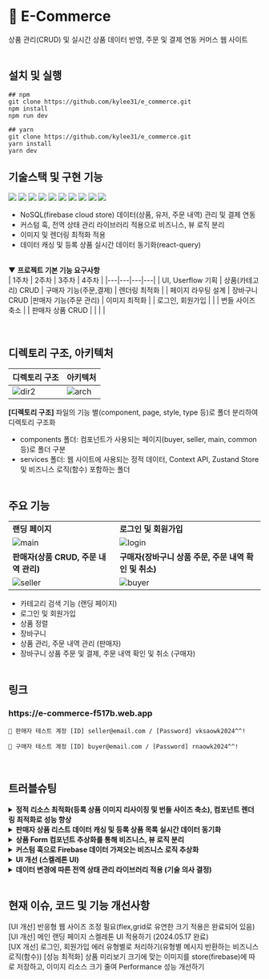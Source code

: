 # 🛒 E-Commerce

상품 관리(CRUD) 및 실시간 상품 데이터 반영, 주문 및 결제 연동 커머스 웹 사이트
<br/><br/>

## 설치 및 실행

```
## npm
git clone https://github.com/kylee31/e_commerce.git
npm install
npm run dev

## yarn
git clone https://github.com/kylee31/e_commerce.git
yarn install
yarn dev
```

## 기술스택 및 구현 기능

<img src="https://img.shields.io/badge/React-61DAFB?style=flat-square&logo=react&logoColor=black"/> <img src="https://img.shields.io/badge/Typescript-3178C6?style=flat-square&logo=typescript&logoColor=white"/> <img src="https://img.shields.io/badge/Tailwindcss-06B6D4?style=flat-square&logo=Tailwindcss&logoColor=white"/> <img src="https://img.shields.io/badge/Shadcn/ui-000000?style=flat-square&logo=shadcn/ui&logoColor=white"/> <img src="https://img.shields.io/badge/React Router-CA4245?style=flat-square&logo=reactrouter&logoColor=white"/> <img src="https://img.shields.io/badge/React Query-FF4154?style=flat-square&logo=reactquery&logoColor=white"/> <img src="https://img.shields.io/badge/Context API-61DAFB?style=flat-square&logoColor=white"/> <img src="https://img.shields.io/badge/zustand-4951F5?style=flat-square&logoColor=white"/> <img src="https://img.shields.io/badge/Vite-646CFF?style=flat-square&logo=vite&logoColor=white"/> <img src="https://img.shields.io/badge/Firebase-FFCA28?style=flat-square&logo=firebase&logoColor=white"/>

- NoSQL(firebase cloud store) 데이터(상품, 유저, 주문 내역) 관리 및 결제 연동
- 커스텀 훅, 전역 상태 관리 라이브러리 적용으로 비즈니스, 뷰 로직 분리
- 이미지 및 렌더링 최적화 적용
- 데이터 캐싱 및 등록 상품 실시간 데이터 동기화(react-query)<br/><br/>

▼ **프로젝트 기본 기능 요구사항**<br/>
| 1주차 | 2주차 | 3주차 | 4주차 |
|---|---|---|---|
| UI, Userflow 기획 | 상품(카테고리) CRUD | 구매자 기능(주문,결제) | 렌더링 최적화 |
| 페이지 라우팅 설계 | 장바구니 CRUD |판매자 기능(주문 관리) | 이미지 최적화 |
| 로그인, 회원가입 | | | 번들 사이즈 축소 |
| 판매자 상품 CRUD | | | |

  <br/>

## 디렉토리 구조, 아키텍처

| 디렉토리 구조                                                                                        | 아키텍처                                                                                             |
| ---------------------------------------------------------------------------------------------------- | ---------------------------------------------------------------------------------------------------- |
| ![dir2](https://github.com/kylee31/e_commerce/assets/106156087/a1620755-69b9-4c74-b59e-2b9301a49963) | ![arch](https://github.com/kylee31/e_commerce/assets/106156087/ffd98c01-93f6-4366-b7a4-a4c2e70db067) |

**[디렉토리 구조]** 파일의 기능 별(component, page, style, type 등)로 폴더 분리하여 디렉토리 구조화<br/>

- components 폴더: 컴포넌트가 사용되는 페이지(buyer, seller, main, common 등)로 폴더 구분<br/>
- services 폴더: 웹 사이트에 사용되는 정적 데이터, Context API, Zustand Store 및 비즈니스 로직(함수) 포함하는 폴더<br/>
  <br/>

## 주요 기능

|                                                                                                        |                                                                                                       |
| ------------------------------------------------------------------------------------------------------ | ----------------------------------------------------------------------------------------------------- |
| **랜딩 페이지**                                                                                        | **로그인 및 회원가입**                                                                                |
| ![main](https://github.com/kylee31/e_commerce/assets/106156087/86aca2f3-bd59-4316-a4ae-0aeda85b80f3)   | ![login](https://github.com/kylee31/e_commerce/assets/106156087/31c5c150-d99f-4633-aa4d-061a1f5128ee) |
| **판매자(상품 CRUD, 주문 내역 관리)**                                                                  | **구매자(장바구니 상품 주문, 주문 내역 확인 및 취소)**                                                |
| ![seller](https://github.com/kylee31/e_commerce/assets/106156087/a2e5e0ef-fcf0-4ac6-ad5d-ec3bc377b37b) | ![buyer](https://github.com/kylee31/e_commerce/assets/106156087/5af1e4f7-2771-4f10-9394-c066bea5ef00) |

- 카테고리 검색 기능 (랜딩 페이지)
- 로그인 및 회원가입
- 상품 정렬
- 장바구니
- 상품 관리, 주문 내역 관리 (판매자)
- 장바구니 상품 주문 및 결제, 주문 내역 확인 및 취소 (구매자)<br/><br/>

## 링크

<h3>https://e-commerce-f517b.web.app</h3>

```
🔑 판매자 테스트 계정 [ID] seller@email.com / [Password] vksaowk2024^^!
```

```
🔑 구매자 테스트 계정 [ID] buyer@email.com / [Password] rnaowk2024^^!
```

<br/>

## 트러블슈팅

<details>
<summary><b>정적 리소스 최적화(등록 상품 이미지 리사이징 및 번들 사이즈 축소), 컴포넌트 렌더링 최적화로 성능 향상</b></summary>
[문제] <br/>
첫 랜딩 페이지 정적 리소스 다운로드 속도 저하로 웹 사이트 화면 출력 느려짐<br/>
[과정] <br/>
1. 성능 분석 도구(Lighthouse) 활용으로 상품 이미지 리소스가 주된 요인임을 파악 후, 크기 리사이징 라이브러리로 이미지 최적화, 이미지 리소스 관리 중요성 학습<br/>
2. Lazy 함수로 랜딩 페이지에서 불필요한 컴포넌트에 대해 코드 스플리팅으로 정적 리소스 재구성<br/>
3. 500kb 넘는 Firebase 번들 Vite 활용하여 store 분리,300kb로 축소로 정적 리소스 재구성<br/>
4. React.memo로 장바구니 추가 버튼 클릭 시 불필요한 하위 컴포넌트 렌더링 메모이제이션<br/>
[결과] <br/>
1. LighthousePerformance 82점에서 93점으로 성능 향상<br/>
2. 이미지 리사이징으로 크기 33% 감소, Firebase Store 용량 확보<br/>
</details>

<details>
<summary><b>판매자 상품 리스트 데이터 캐싱 및 등록 상품 목록 실시간 데이터 동기화</b></summary>
[문제] <br/>
상품 정보 변경 시 접속 시점에 따라 사용자는 상이한 상품 정보에 접근, 신뢰성 있는 서비스 제공 불가<br/>
[과정] <br/>
1. 판매자 상품 리스트와 등록 상품 목록에 대한 캐싱 방법 재고려<br/>
2. React-Query로 적용한 단순 캐싱은 실시간 변경에 적합하지 않다고 판단<br/>
3. 판매자 상품 리스트는 useQuery, useMutation으로 캐싱, 상품 리스트는 Firebase DB 구독하여 데이터 변경 및 컴포넌트 마운트마다 refetching 실행으로 실시간 반영 로직으로 전환<br/>
[결과] <br/>
판매자 상품 캐싱으로 네트워크 반복 요청 감소, 변경사항 실시간 동기화로 사용자에게 일관된 정보 제공<br/>
</details>

<details>
<summary><b>상품 Form 컴포넌트 추상화를 통해 비즈니스, 뷰 로직 분리</b></summary>
[문제] <br/>
판매자 상품 등록, 수정 구현 시 form 컴포넌트에 sumbit 로직이 혼합되어 작성<br/>
[과정] <br/>
1. 비동기 작업 관련 코드를 비즈니스 로직으로 분리하여 관리하는 방식 학습, 코드 모듈화 중요성 인식<br/>
2. 작업 로직을 별도 함수로 분리,Firebase 데이터 get 과정 커스텀 훅으로 구현하여 컴포넌트 추상화 진행<br/>
[결과] <br/>
상품 등록, 수정 과정과 관련된 함수 및 훅 분리로 코드 가독성 및 form 컴포넌트 재사용성 향상<br/>
</details>

<details>
<summary><b>커스텀 훅으로 Firebase 데이터 가져오는 비즈니스 로직 추상화</b></summary>
[문제] <br/>
Firebase 데이터를 가져오는 로직이 코드(컴포넌트) 내에서 반복되어 사용<br/>
[과정] <br/>
비즈니스 로직을 추상화하여 Firebase 데이터 사용 관련 로직을 Hook으로 구현, 데이터 반환<br/>
[결과] <br/>
커스텀 훅 사용으로 비즈니스 로직 분리, 가독성 및 유지 보수성 향상 <br/>
</details>

<details>
<summary><b>UI 개선 (스켈레톤 UI)</b></summary>
[문제] <br/>
메인 랜딩 페이지에서 상품 로딩 시간동안 layout(footer 영역) shift가 크게 변동됨<br/>
[과정] <br/>
로딩 중 상품의 크기만큼 화면 높이가 줄어들어 빈 화면이 보이기 때문에 큰 변동 발생<br/>
[결과] <br/>
Skeleton UI 컴포넌트 삽입으로 CLS 지표 개선<br/>
</details>

<details>
<summary><b>데이터 변경에 따른 전역 상태 관리 라이브러리 적용 (기술 의사 결정)</b></summary>
[문제]  <br/>
1. 사용자 정보는 전역으로 사용되나, 변동 사항이 적은 state로 Context API를 활용하여 관리함<br/>
2. 장바구니 기능 추가로 인해 전역으로 사용되는 state 추가되었고, 장바구니 상태를 Context API로 관리할 시 잦은 변경으로 인해 불필요한 렌더링 증가 예상<br/>
[과정]  <br/>
장바구니 데이터는 전역 상태 라이브러리 Zustand 활용하여 전역 상태 관리<br/>
[결과]  <br/>
Context API는 Provider 컴포넌트가 최상위 컴포넌트를 감싸기 때문에 장바구니 데이터를 해당 API로 관리할 시 불필요한 렌더링이 예상되었으나 Zustand로 관리하며 필요한 컴포넌트에서만 렌더링 발생<br/>
</details>
<br/>

## 현재 이슈, 코드 및 기능 개선사항

[UI 개선] 반응형 웹 사이즈 조정 필요(flex,grid로 유연한 크기 적용은 완료되어 있음)<br/>
[UI 개선] 메인 랜딩 페이지 스켈레톤 UI 적용하기 (2024.05.17 완료)<br/>
[UX 개선] 로그인, 회원가입 에러 유형별로 처리하기(유형별 메시지 반환하는 비즈니스 로직(함수))
[성능 최적화] 상품 미리보기 크기에 맞는 이미지를 store(firebase)에 따로 저장하고, 이미지 리소스 크기 줄여 Performance 성능 개선하기
<br/><br/>
